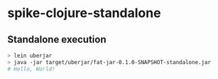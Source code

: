 # spike-clojure-standalone

## Standalone execution

```bash
> lein uberjar
> java -jar target/uberjar/fat-jar-0.1.0-SNAPSHOT-standalone.jar
# Hello, World!
```